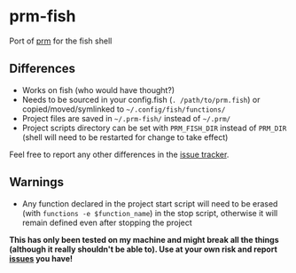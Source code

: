 # prm-fish
Port of [prm](https://github.com/eivind88/prm) for the fish shell

## Differences
- Works on fish (who would have thought?)
- Needs to be sourced in your config.fish (```. /path/to/prm.fish```) or copied/moved/symlinked to ```~/.config/fish/functions/```
- Project files are saved in ```~/.prm-fish/``` instead of ```~/.prm/```
- Project scripts directory can be set with ```PRM_FISH_DIR``` instead of ```PRM_DIR``` (shell will need to be restarted for change to take effect)

Feel free to report any other differences in the [issue tracker](../../issues/).

## Warnings
- Any function declared in the project start script will need to be erased (with ```functions -e $function_name```) in the stop script, otherwise it will remain defined even after stopping the project

**This has only been tested on my machine and might break all the things (although it really shouldn't be able to). Use at your own risk and report [issues](../../issues/) you have!**
